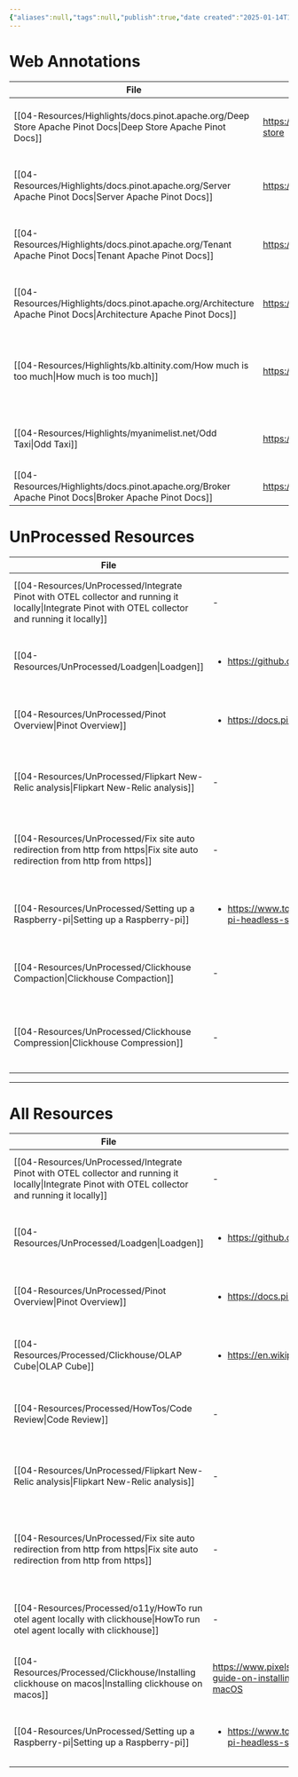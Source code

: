```yaml
---
{"aliases":null,"tags":null,"publish":true,"date created":"2025-01-14T15:25","date modified":"2025-01-16T14:33","PassFrontmatter":true,"created":"2025-01-14T15:25:42.617+05:30","updated":"2025-01-16T14:33:52.542+05:30"}
---
```


# Web Annotations
| File                                                                                                                  | url                                                                               | tags                                                                                                                                | Date                         |
| --------------------------------------------------------------------------------------------------------------------- | --------------------------------------------------------------------------------- | ----------------------------------------------------------------------------------------------------------------------------------- | ---------------------------- |
| [[04-Resources/Highlights/docs.pinot.apache.org/Deep Store  Apache Pinot Docs\|Deep Store  Apache Pinot Docs]]     | https://docs.pinot.apache.org/basics/concepts/components/table/segment/deep-store | <ul><li>#EventStore</li></ul>                                                                                                       | 3:31 PM - February 04, 2025  |
| [[04-Resources/Highlights/docs.pinot.apache.org/Server  Apache Pinot Docs\|Server  Apache Pinot Docs]]             | https://docs.pinot.apache.org/basics/concepts/components/cluster/server           | <ul><li>#EventStore</li></ul>                                                                                                       | 12:43 PM - February 04, 2025 |
| [[04-Resources/Highlights/docs.pinot.apache.org/Tenant  Apache Pinot Docs\|Tenant  Apache Pinot Docs]]             | https://docs.pinot.apache.org/basics/concepts/components/cluster/tenant           | <ul><li>#EventStore</li><li>#Pinot</li><li>#tenancy</li></ul>                                                                       | 12:43 PM - February 04, 2025 |
| [[04-Resources/Highlights/docs.pinot.apache.org/Architecture  Apache Pinot Docs\|Architecture  Apache Pinot Docs]] | https://docs.pinot.apache.org/basics/concepts/architecture                        | <ul><li>#EventStore</li><li>#Pinot</li><li>#BatchProcessing</li></ul>                                                               | 11:30 AM - February 04, 2025 |
| [[04-Resources/Highlights/kb.altinity.com/How much is too much\|How much is too much]]                             | https://kb.altinity.com/altinity-kb-schema-design/how-much-is-too-much/           | <ul><li>#EventStore</li><li>#Database/Clickhouse</li><li>#Database</li><li>#32259ReplicatedXXXMergeTree</li><li>#31919Log</li></ul> | 11:30 AM - February 04, 2025 |
| [[04-Resources/Highlights/myanimelist.net/Odd Taxi\|Odd Taxi]]                                                     | https://myanimelist.net/anime/46102/Odd_Taxi                                      | <ul><li>#OnlyMe</li></ul>                                                                                                           | 5:22 PM - January 16, 2025   |
| [[04-Resources/Highlights/docs.pinot.apache.org/Broker  Apache Pinot Docs\|Broker  Apache Pinot Docs]]             | https://docs.pinot.apache.org/basics/concepts/components/cluster/broker           | <ul><li>#EventStore</li></ul>                                                                                                       | \-                           |


# UnProcessed Resources
| File                                                                                                                                                   | url                                                                                                 | Description                                                | type  | tags                                                                                            | Date                         |
| ------------------------------------------------------------------------------------------------------------------------------------------------------ | --------------------------------------------------------------------------------------------------- | ---------------------------------------------------------- | ----- | ----------------------------------------------------------------------------------------------- | ---------------------------- |
| [[04-Resources/UnProcessed/Integrate Pinot with OTEL collector and running it locally\|Integrate Pinot with OTEL collector and running it locally]] | \-                                                                                                  | \-                                                         | Guide | \-                                                                                              | 3:15 PM - February 11, 2025  |
| [[04-Resources/UnProcessed/Loadgen\|Loadgen]]                                                                                                       | <ul><li>https://github.com/honeycombio/loadgen</li></ul>                                            | \-                                                         | Note  | <ul><li>o11y/loadgen</li></ul>                                                                  | 3:13 PM - February 11, 2025  |
| [[04-Resources/UnProcessed/Pinot Overview\|Pinot Overview]]                                                                                         | <ul><li>https://docs.pinot.apache.org</li></ul>                                                     | \-                                                         | Note  | <ul><li>database/Pinot</li></ul>                                                                | 12:51 PM - February 06, 2025 |
| [[04-Resources/UnProcessed/Flipkart New-Relic analysis\|Flipkart New-Relic analysis]]                                                               | \-                                                                                                  | Deriving some data from the New Relic dashboards           | Note  | <ul><li>O11y/NewRelic</li><li>O11y/RUM</li><li>Database/Clickhouse</li><li>EventStore</li></ul> | 2:38 PM - February 03, 2025  |
| [[04-Resources/UnProcessed/Fix site auto redirection from http from https\|Fix site auto redirection from http from https]]                         | \-                                                                                                  | Steps to enable showing insecure content from websites.    | Guide | <ul><li>Google/Chrome</li><li>httpToHttps</li></ul>                                             | 6:50 PM - January 23, 2025   |
| [[04-Resources/UnProcessed/Setting up a Raspberry-pi\|Setting up a Raspberry-pi]]                                                                   | <ul><li>https://www.tomshardware.com/reviews/raspberry-pi-headless-setup-how-to,6028.html</li></ul> | \-                                                         | Guide | <ul><li>docker</li><li>raspberrypi</li><li>syncthing</li></ul>                                  | 8:50 AM - January 17, 2025   |
| [[04-Resources/UnProcessed/Clickhouse Compaction\|Clickhouse Compaction]]                                                                           | \-                                                                                                  | Everything related to Clickhouse Compaction                | Note  | <ul><li>Database/Clickhouse</li><li>Database/Clickhouse/Compaction</li></ul>                    | 6:42 PM - January 15, 2025   |
| [[04-Resources/UnProcessed/Clickhouse Compression\|Clickhouse Compression]]                                                                         | \-                                                                                                  | References and observed compression ratios for otel schema | Note  | <ul><li>Database/Clickhouse</li><li>Database/Clickhouse/Compression</li></ul>                   | 1:45 PM - January 15, 2025   |

---
# All Resources
| File                                                                                                                                                   | url                                                                                                 | Description                                             | type    | tags                                                                                            | Date                         |
| ------------------------------------------------------------------------------------------------------------------------------------------------------ | --------------------------------------------------------------------------------------------------- | ------------------------------------------------------- | ------- | ----------------------------------------------------------------------------------------------- | ---------------------------- |
| [[04-Resources/UnProcessed/Integrate Pinot with OTEL collector and running it locally\|Integrate Pinot with OTEL collector and running it locally]] | \-                                                                                                  | \-                                                      | Guide   | \-                                                                                              | 3:15 PM - February 11, 2025  |
| [[04-Resources/UnProcessed/Loadgen\|Loadgen]]                                                                                                       | <ul><li>https://github.com/honeycombio/loadgen</li></ul>                                            | \-                                                      | Note    | <ul><li>o11y/loadgen</li></ul>                                                                  | 3:13 PM - February 11, 2025  |
| [[04-Resources/UnProcessed/Pinot Overview\|Pinot Overview]]                                                                                         | <ul><li>https://docs.pinot.apache.org</li></ul>                                                     | \-                                                      | Note    | <ul><li>database/Pinot</li></ul>                                                                | 12:51 PM - February 06, 2025 |
| [[04-Resources/Processed/Clickhouse/OLAP Cube\|OLAP Cube]]                                                                                          | <ul><li>https://en.wikipedia.org/wiki/OLAP_cube</li></ul>                                           | \-                                                      | Concept | <ul><li>OLAP</li></ul>                                                                          | 10:08 AM - February 04, 2025 |
| [[04-Resources/Processed/HowTos/Code Review\|Code Review]]                                                                                          | \-                                                                                                  | How to properly review a PR                             | Guide   | <ul><li>CodeReview</li></ul>                                                                    | 2:48 PM - February 03, 2025  |
| [[04-Resources/UnProcessed/Flipkart New-Relic analysis\|Flipkart New-Relic analysis]]                                                               | \-                                                                                                  | Deriving some data from the New Relic dashboards        | Note    | <ul><li>O11y/NewRelic</li><li>O11y/RUM</li><li>Database/Clickhouse</li><li>EventStore</li></ul> | 2:38 PM - February 03, 2025  |
| [[04-Resources/UnProcessed/Fix site auto redirection from http from https\|Fix site auto redirection from http from https]]                         | \-                                                                                                  | Steps to enable showing insecure content from websites. | Guide   | <ul><li>Google/Chrome</li><li>httpToHttps</li></ul>                                             | 6:50 PM - January 23, 2025   |
| [[04-Resources/Processed/o11y/HowTo run otel agent locally with clickhouse\|HowTo run otel agent locally with clickhouse]]                          | \-                                                                                                  | Otel agent with clickhouse                              | Guide   | <ul><li>Database/Clickhouse</li><li>otel</li><li>docker</li></ul>                               | 12:14 PM - January 21, 2025  |
| [[04-Resources/Processed/Clickhouse/Installing clickhouse on macos\|Installing clickhouse on macos]]                                                | https://www.pixelstech.net/article/1676120999-A-guide-on-installing-and-running-Clickhouse-on-macOS | \-                                                      | Article | \-                                                                                              | 12:13 PM - January 21, 2025  |
| [[04-Resources/UnProcessed/Setting up a Raspberry-pi\|Setting up a Raspberry-pi]]                                                                   | <ul><li>https://www.tomshardware.com/reviews/raspberry-pi-headless-setup-how-to,6028.html</li></ul> | \-                                                      | Guide   | <ul><li>docker</li><li>raspberrypi</li><li>syncthing</li></ul>                                  | 8:50 AM - January 17, 2025   |

